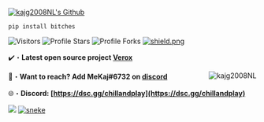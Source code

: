 <a href="https://dsc.gg/chillandplay" target="_blank"> <img src="https://cdn.discordapp.com/icons/726326869649129513/ff62aec691d6e5f55a7ad7e52f9b3a59.png" alt="kajg2008NL's Github"/></a>

```sh-session
pip install bitches
```

<img src="https://komarev.com/ghpvc/?username=kajg2008NL&label=Profile%20Views&color=008042&style=flat&label=Visitors" alt="Visitors"></a>
<img src="https://img.shields.io/badge/dynamic/json?&label=Total%20Stars&color=008042&style=flat&style=for-the-badge&query=%24.stars&url=https://api.github-star-counter.workers.dev/user/kajg2008NL" alt="Profile Stars"></a>
<img src="https://img.shields.io/badge/dynamic/json?&label=Total%20Forks&color=008042&style=flat&style=for-the-badge&query=%24.forks&url=https://api.github-star-counter.workers.dev/user/kajg2008NL" alt="Profile Forks"></a>
<a href="https://dsc.gg/chillandplay" target="_blank"> <img src="https://discordapp.com/api/guilds/726326869649129513/widget.png?style=shield" alt="shield.png"></a>

✔️・**Latest open source project [Verox](https://github.com/kajg2008NL/Verox)**

📩・**Want to reach? Add MeKaj#6732 on [discord](https://dsc.gg/chillandplay)**
</a><img align="right" src="https://github-readme-stats.vercel.app/api/top-langs?username=kajg2008NL&css&theme=dark&border_color=000000&cache_seconds=1800&layout=compact&langs_count=10&custom_title=Most Used Coding Languages" alt="kajg2008NL" /> </p>
🌐・**Discord: [https://dsc.gg/chillandplay](https://dsc.gg/chillandplay)**

<a href="https://dsc.gg/chillandplay" target="_blank"> <img src="https://discord.c99.nl/widget/theme-1/484237335425187850.png"/></a>
<a href="https://dsc.gg/chillandplay" target="_blank"><img src="https://github.com/kajg2008NL/kajg2008NL/blob/output/github-contribution-grid-snake.svg" alt="sneke"></a>


